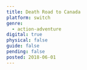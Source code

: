 ```yaml
---
title: Death Road to Canada
platform: switch
genre:
  - action-adventure
digital: true
physical: false
guide: false
pending: false
posted: 2018-06-01
---
```

